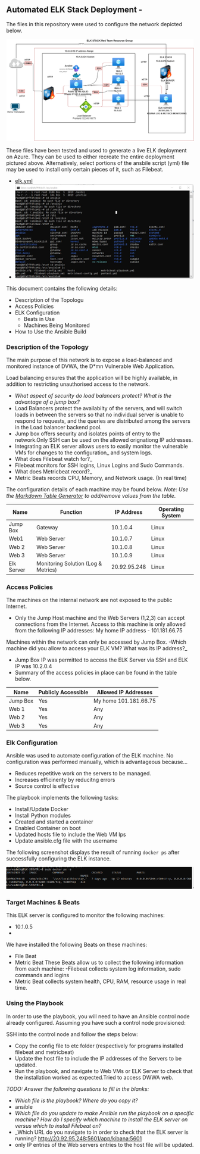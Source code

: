 ## Automated ELK Stack Deployment -

The files in this repository were used to configure the network depicted below.

![TODO: Update the path with the name of your diagram](Diagrams/cloud-diagram.png)

These files have been tested and used to generate a live ELK deployment on Azure. They can be used to either recreate the entire deployment pictured above. Alternatively, select portions of the ansbile script (yml) file may be used to install only certain pieces of it, such as Filebeat.

  - [elk.yml](Ansible/elk.yml)
  - ![Screenshot of playbook](Diagrams/Ansible_Folder_Screenshot.jpg)

This document contains the following details:
- Description of the Topologu
- Access Policies
- ELK Configuration
  - Beats in Use
  - Machines Being Monitored
- How to Use the Ansible Build


### Description of the Topology

The main purpose of this network is to expose a load-balanced and monitored instance of DVWA, the D*mn Vulnerable Web Application.

Load balancing ensures that the application will be highly available, in addition to restricting unauthorised access to the network.
- _What aspect of security do load balancers protect? What is the advantage of a jump box?_
- Load Balancers protect the availabilty of the servers, and will switch loads in between the servers so that no individual server is unable to respond to requests, and the queries are distributed among the servers in the Load balancer backend pool.
- Jump box offers security and isolates points of entry to the network.Only SSH can be used on the allowed orignationg IP addresses.
- Integrating an ELK server allows users to easily monitor the vulnerable VMs for changes to the configuration_ and system logs.
- What does Filebeat watch for?_
- Filebeat monitors for SSH logins, Linux Logins and Sudo Commands.
- What does Metricbeat record?_
- Metric Beats records CPU, Memory, and Network usage. (In real time)

The configuration details of each machine may be found below.
_Note: Use the [Markdown Table Generator](http://www.tablesgenerator.com/markdown_tables) to add/remove values from the table_.

| Name     | Function | IP Address | Operating System |
|----------|----------|------------|------------------|
| Jump Box | Gateway  | 10.1.0.4   | Linux            |
| Web1  |      Web Server    |         10.1.0.7   |     Linux             |
|Web 2   |    Web Server      |        10.1.0.8         |   Linux          |
| Web 3   |   Web Server       |        10.1.0.9         |     Linux          |
| Elk Server   |   Monitoring Solution (Log & Metrics)       | 20.92.95.248           |   Linux               |

### Access Policies

The machines on the internal network are not exposed to the public Internet. 

- Only the Jump Host machine and the Web Servers (1,2,3) can accept connections from the Internet. Access to this machine is only allowed from the following IP addresses: My home IP address - 101.181.66.75


Machines within the network can only be accessed by Jump Box.
-Which machine did you allow to access your ELK VM? What was its IP address?_
- Jump Box IP was permitted to access the ELK Server via SSH and ELK IP was 10.2.0.4
- Summary of the access policies in place can be found in the table below.

| Name     | Publicly Accessible | Allowed IP Addresses |
|----------|---------------------|----------------------|
| Jump Box | Yes             | My home 101.181.66.75  |
|   Web 1       |      Yes               |         Any             |
|      Web 2    |       Yes              |           Any           |
|      Web 3   |        Yes             |         Any             |

### Elk Configuration

Ansible was used to automate configuration of the ELK machine. No configuration was performed manually, which is advantageous because...
- Reduces repetitive work on the servers to be managed.
- Increases efficinenty by reducitng errors
- Source control is effective

The playbook implements the following tasks:
- Install/Update Docker
- Install Python modules
- Created and started a container
- Enabled Container on boot
- Updated hosts file to include the Web VM Ips
- Update ansible.cfg file with the username

The following screenshot displays the result of running `docker ps` after successfully configuring the ELK instance.

![Docker-output](Diagrams/docker-output.png)

### Target Machines & Beats
This ELK server is configured to monitor the following machines:
- 10.1.0.5
- 

We have installed the following Beats on these machines:
- File Beat
- Metric Beat
These Beats allow us to collect the following information from each machine:
-Filebeat collects system log information, sudo commands and logins
- Metric Beat collects system health, CPU, RAM, resource usage in real time.

### Using the Playbook
In order to use the playbook, you will need to have an Ansible control node already configured. Assuming you have such a control node provisioned: 

SSH into the control node and follow the steps below:
- Copy the config file to etc folder (respectively for programs installed filebeat and metricbeat)
- Update the host file to include the IP addresses of the Servers to be updated.
- Run the playbook, and navigate to  Web VMs or ELK Server to check that the installation worked as expected.Tried to access DWWA web.

_TODO: Answer the following questions to fill in the blanks:_
- _Which file is the playbook? Where do you copy it?_
- ansible 
- _Which file do you update to make Ansible run the playbook on a specific machine? How do I specify which machine to install the ELK server on versus which to install Filebeat on?_
- _Which URL do you navigate to in order to check that the ELK server is running?
http://20.92.95.248:5601/app/kibana:5601
- only IP entries of the Web servers entries to the host file  will be updated.


